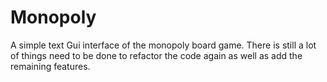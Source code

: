 # Monopoly
A simple text Gui interface of the monopoly board game. There is still a lot of things need to be done to refactor the code again
as well as add the remaining features.

